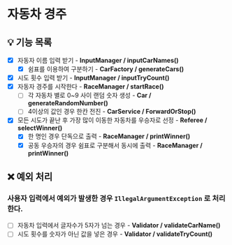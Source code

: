 # 자동차 경주

## 💡 기능 목록
- [x] 자동자 이름 입력 받기 - **InputManager / inputCarNames()**
    - [x] 쉼표를 이용하여 구분하기 - **CarFactory / generateCars()**
- [x] 시도 횟수 입력 받기 - **InputManager / inputTryCount()**
- [x] 자동자 경주를 시작한다 - **RaceManager / startRace()**
  - [ ] 각 자동차 별로 0~9 사이 랜덤 숫자 생성 - **Car / generateRandomNumber()**
  - [ ] 4이상의 값인 경우 한칸 전진 - **CarService / ForwardOrStop()**
- [x] 모든 시도가 끝난 후 가장 많이 이동한 자동차를 우승자로 선정 - **Referee / selectWinner()**
  - [x] 한 명인 경우 단독으로 출력 - **RaceManager / printWinner()**
  - [x] 공동 우승자의 경우 쉼표로 구분해서 동시에 출력 - **RaceManager / printWinner()**

## ❌ 예외 처리
### 사용자 입력에서 예외가 발생한 경우 `IllegalArgumentException` 로 처리한다.
  - [ ] 자동차 입력에서 글자수가 5자가 넘는 경우 - **Validator / validateCarName()**
  - [ ] 시도 횟수를 숫자가 아닌 값을 넣은 경우 - **Validator / validateTryCount()**